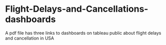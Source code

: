 # Flight-Delays-and-Cancellations-dashboards
A pdf file has three links to dashboards on tableau public about flight delays and cancellation in USA
